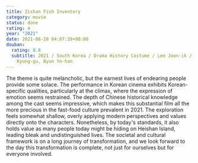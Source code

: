 ```yaml
---
title: Zishan Fish Inventory
category: movie
status: done
rating: 4
year: "2021"
date: 2021-06-28 04:07:39+08:00
douban:
  rating: 8.8
  subtitle: 2021 / South Korea / Drama History Costume / Lee Joon-ik / Seol
    Kyung-gu, Byun Yo-han
---
```


The theme is quite melancholic, but the earnest lives of endearing people provide some solace. The performance in Korean cinema exhibits Korean-specific qualities, particularly at the climax, where the expression of emotion seems restrained. The depth of Chinese historical knowledge among the cast seems impressive, which makes this substantial film all the more precious in the fast-food culture prevalent in 2021. The exploration feels somewhat shallow, overly applying modern perspectives and values directly onto the characters. Nonetheless, by today's standards, it also holds value as many people today might be hiding on Heishan Island, leading bleak and undistinguished lives. The societal and cultural framework is on a long journey of transformation, and we look forward to the day this transformation is complete, not just for ourselves but for everyone involved.
